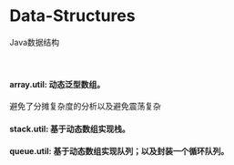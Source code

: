 # Data-Structures
Java数据结构
<br><br>
<br>
#### array.util: 动态泛型数组。<br>
  避免了分摊复杂度的分析以及避免震荡复杂
<br>
#### stack.util: 基于动态数组实现栈。
#### queue.util: 基于动态数组实现队列；以及封装一个循环队列。

